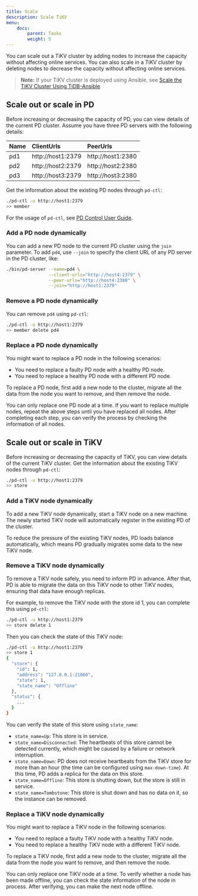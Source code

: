 ```yaml
---
title: Scale
description: Scale TiKV
menu:
    docs:
        parent: Tasks
        weight: 5
---
```


You can scale out a TiKV cluster by adding nodes to increase the capacity without affecting online services. You can also scale in a TiKV cluster by deleting nodes to decrease the capacity without affecting online services.

> **Note:** If your TiKV cluster is deployed using Ansible, see [Scale the TiKV Cluster Using TiDB-Ansible](../ansible).

## Scale out or scale in PD

Before increasing or decreasing the capacity of PD, you can view details of the current PD cluster. Assume you have three PD servers with the following details:

| Name | ClientUrls        | PeerUrls          |
|:-----|:------------------|:------------------|
| pd1  | http://host1:2379 | http://host1:2380 |
| pd2  | http://host2:2379 | http://host2:2380 |
| pd3  | http://host3:2379 | http://host3:2380 |

Get the information about the existing PD nodes through `pd-ctl`:

```bash
./pd-ctl -u http://host1:2379
>> member
```

For the usage of `pd-ctl`, see [PD Control User Guide](../../reference/tools/pd-ctl/).

### Add a PD node dynamically

You can add a new PD node to the current PD cluster using the `join` parameter. To add `pd4`, use `--join` to specify the client URL of any PD server in the PD cluster, like:

```bash
./bin/pd-server --name=pd4 \
                --client-urls="http://host4:2379" \
                --peer-urls="http://host4:2380" \
                --join="http://host1:2379"
```

### Remove a PD node dynamically

You can remove `pd4` using `pd-ctl`:

```bash
./pd-ctl -u http://host1:2379
>> member delete pd4
```

### Replace a PD node dynamically

You might want to replace a PD node in the following scenarios:

- You need to replace a faulty PD node with a healthy PD node.
- You need to replace a healthy PD node with a different PD node.

To replace a PD node, first add a new node to the cluster, migrate all the data from the node you want to remove, and then remove the node.

You can only replace one PD node at a time. If you want to replace multiple nodes, repeat the above steps until you have replaced all nodes. After completing each step, you can verify the process by checking the information of all nodes.

## Scale out or scale in TiKV

Before increasing or decreasing the capacity of TiKV, you can view details of the current TiKV cluster. Get the information about the existing TiKV nodes through `pd-ctl`:

```bash
./pd-ctl -u http://host1:2379
>> store
```

### Add a TiKV node dynamically

To add a new TiKV node dynamically, start a TiKV node on a new machine. The newly started TiKV node will automatically register in the existing PD of the cluster.

To reduce the pressure of the existing TiKV nodes, PD loads balance automatically, which means PD gradually migrates some data to the new TiKV node.

### Remove a TiKV node dynamically

To remove a TiKV node safely, you need to inform PD in advance. After that, PD is able to migrate the data on this TiKV node to other TiKV nodes, ensuring that data have enough replicas.

For example, to remove the TiKV node with the store id 1, you can complete this using `pd-ctl`:

```bash
./pd-ctl -u http://host1:2379
>> store delete 1
```

Then you can check the state of this TiKV node:

```bash
./pd-ctl -u http://host1:2379
>> store 1
{
  "store": {
    "id": 1,
    "address": "127.0.0.1:21060",
    "state": 1,
    "state_name": "Offline"
  },
  "status": {
    ...
  }
}
```

You can verify the state of this store using `state_name`:

  - `state_name=Up`: This store is in service.
  - `state_name=Disconnected`: The heartbeats of this store cannot be detected currently, which might be caused by a failure or network interruption.
  - `state_name=Down`: PD does not receive heartbeats from the TiKV store for more than an hour (the time can be configured using `max-down-time`). At this time, PD adds a replica for the data on this store.
  - `state_name=Offline`: This store is shutting down, but the store is still in service.
  - `state_name=Tombstone`: This store is shut down and has no data on it, so the instance can be removed.

### Replace a TiKV node dynamically

You might want to replace a TiKV node in the following scenarios:

- You need to replace a faulty TiKV node with a healthy TiKV node.
- You need to replace a healthy TiKV node with a different TiKV node.

To replace a TiKV node, first add a new node to the cluster, migrate all the data from the node you want to remove, and then remove the node.

You can only replace one TiKV node at a time. To verify whether a node has been made offline, you can check the state information of the node in process. After verifying, you can make the next node offline.